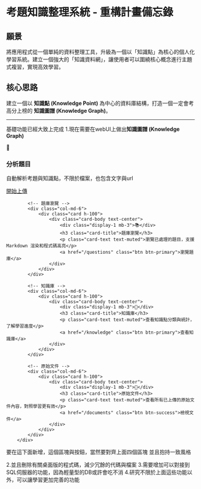 # 考題知識整理系統 - 重構計畫備忘錄

## 願景

將應用程式從一個單純的資料整理工具，升級為一個以「知識點」為核心的個人化學習系統。建立一個強大的「知識資料網」，讓使用者可以圍繞核心概念進行主題式複習，實現高效學習。

## 核心思路

建立一個以 **知識點 (Knowledge Point)** 為中心的資料庫結構，打造一個一定會考高分上榜的 **知識圖譜 (Knowledge Graph)**。

---
基礎功能已經大致上完成
1.現在需要在webUI上做出**知識圖譜 (Knowledge Graph)**
           <!-- 上傳檔案 -->
            <div class="col-md-6">
                <div class="card h-100">
                    <div class="card-body text-center">
                        <div class="display-1 mb-3">📁</div>
                        <h3 class="card-title">分析題目</h3>
                        <p class="card-text text-muted">自動解析考題與知識點，不限於檔案，也包含文字與url</p>
                        <a href="/upload" class="btn btn-primary">開始上傳</a>
                    </div>
                </div>
            </div>
            
            <!-- 題庫瀏覽 -->
            <div class="col-md-6">
                <div class="card h-100">
                    <div class="card-body text-center">
                        <div class="display-1 mb-3">📚</div>
                        <h3 class="card-title">題庫瀏覽</h3>
                        <p class="card-text text-muted">瀏覽已處理的題目，支援 Markdown 渲染和程式碼高亮</p>
                        <a href="/questions" class="btn btn-primary">瀏覽題庫</a>
                    </div>
                </div>
            </div>
            
            <!-- 知識庫 -->
            <div class="col-md-6">
                <div class="card h-100">
                    <div class="card-body text-center">
                        <div class="display-1 mb-3">🧠</div>
                        <h3 class="card-title">知識庫</h3>
                        <p class="card-text text-muted">查看知識點分類與統計，了解學習進度</p>
                        <a href="/knowledge" class="btn btn-primary">查看知識庫</a>
                    </div>
                </div>
            </div>
            
            <!-- 原始文件 -->
            <div class="col-md-6">
                <div class="card h-100">
                    <div class="card-body text-center">
                        <div class="display-1 mb-3">📜</div>
                        <h3 class="card-title">原始文件</h3>
                        <p class="card-text text-muted">查看所有已上傳的原始文件內容，對照學習更有效</p>
                        <a href="/documents" class="btn btn-success">檢視文件</a>
                    </div>
                </div>
            </div>
        </div>
要在這下面新增，這個區塊與按鈕，當然要對齊上面四個區塊 並且抱持一致風格

2.並且刪除有關桌面版的程式碼，減少冗餘的代碼與檔案
3.需要增加可以對接到SQL伺服器的功能，因為輕量型的DB或許會吃不消
4.研究不限於上面這些功能以外，可以讓學習更加完善的功能

